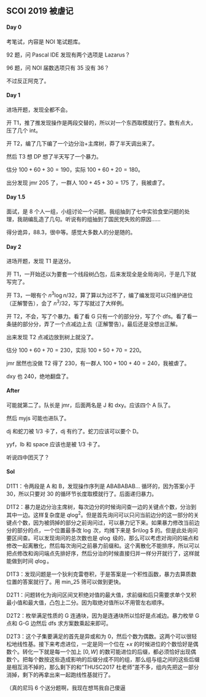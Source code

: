 ##  SCOI 2019 被虐记

#### Day 0

考笔试，内容是 NOI 笔试题库。

92 题，问 Pascal IDE 发现有两个选项是 Lazarus？

96 题，问 NOI 届数选项只有 35 没有 36？

不过反正阿克了。

#### Day 1

进场开题，发现全都不会。

开 T1，推了推发现操作是两段交替的，所以对一个东西取模就行了。数有点大，压了几个 int。

开 T2，编了几下编了一个边分治+主席树，莽了半天调出来了。

然后 T3 想 DP 想了半天写了一个暴力。

估分 $100+60+30=190$，实际 $100+60+20=180$。

出分发现 jmr $205$ 了，一群人 $100+45+30=175$ 了，我被虐了。

#### Day 1.5

面试，是 8 个人一组，小组讨论一个问题。我组抽到了七中实验食堂问题的处理，我胡编乱造了几句。听说有的组抽到了国民党失败的原因……

得分诡异，$88.3$，很中等。感觉大多数人的分是随的。

#### Day 2

进场开题，发现 T1 是送分。

开 T1，一开始还以为要套一个线段树凸包，后来发现全是全局询问，于是几下就写完了。

开 T3，一眼有个 $n^3 \log n /32$，算了算以为过不了，编了编发现可以只维护进位（正解警告），会了 $n^3/32$，写了写就过了大样例。

开 T2，不会，写了个暴力。看了看 G 只有一个的部分分，写了个 dfs。看了看一条链的部分分，弄了一个点减边上去（正解警告）。最后还是没想出正解。

出来发现 T2 点减边放到树上就没了。

估分 $100+60+70=230​$，实际 $100+50+70=220​$。

jmr 居然也没做 T2 得了 $230$，有一群人 $100+100+40=240$，我被虐了。

dxy 也 $240$，绝地翻盘了。

#### After

可能就第二了。队长是 jmr，后面两名是 J 和 dxy。应该四个 A 队了。

然后 myjs 可能也进队了。

dj 和蛇刀被 $1/3$ 卡了，dj 有约了。蛇刀应该可以要个 D。

yyf，lb 和 space 应该也是被 $1/3$ 卡了。

听说四中团灭了？



#### Sol

D1T1：令两段是 A 和 B，发现操作序列是 ABABABAB... 循环的，因为答案小于 $30$，所以只要对 $30$ 的循环节长度取模就行了。后面递归暴力。

D1T2：暴力是边分治主席树，每次边分的时候询问查一边的关键点个数，分治到其中一边。这样复杂度是 $q \log^2$。但是首先询问可以只问当前边分的这一部分的关键点个数，因为被鸽掉的部分之前询问过，可以暴力记下来。如果暴力修改当前边分的部分的点，一个位置最多改 $\log$ 次，均摊下来是 $n\log $ 的。但是此处询问要区间查。可以发现询问的总次数也是 $q \log$ 级的，那么可以考虑对询问的端点和修改一起离散化，然后每次询问之前暴力前缀和。这个离散化不能排序，所以可以把点修改和询问端点先排好序，然后分治的时候直接归并一样分开就行了，这样就能做到时间 $q\log$。

D1T3：发现问题是一个狄利克雷卷积，于是答案是一个积性函数，暴力去算质数位置的答案就行了。用 min_25 筛可以做到更快。

D2T1：问题转化为询问区间叉积绝对值的最大值，求前缀和后只需要求单个叉积最小值和最大值，凸包上二分。因为取绝对值所以不用管左右顺序。

D2T2：枚举满足性质的 G 连通块，因为是连通块所以恰好是点减边。暴力枚举 G 点和 G-G 边然后 dfs 求方案数乘起来即可。

D2T3：这个子集要满足的首先是异或和为 $0$，然后个数为偶数。这两个可以很轻松地线性基。接下来考虑进位，一定是同一个位在 $+x$ 的时候进位的个数恰好是偶数个。转化一下就是每一个加上 $[0,W]$ 的数可能进位的后缀，都必须恰好出现偶数个。把每个数按这些造成影响的后缀分成不同的组，那么组与组之间的这些后缀是相互消不掉的，那么剩下的和“THUSC2017 杜老师”差不多，组内先把这一部分消掉，剩下的再拿出来一起跑线性基就行了。



（真的尼玛 6 个送分题啊，我现在想骂我自己傻逼

